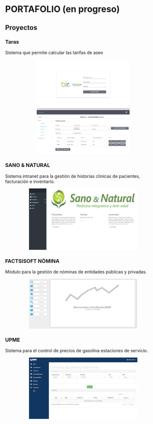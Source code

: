 
# PORTAFOLIO (en progreso)

## Proyectos

### Taras

Sistema que permite calcular las tarifas de aseo 

<center>
  <img src="img/taras-login.JPG" alt="Login" width="300" />
  <span>
  <img src="img/taras_multiusuarios.JPG" alt="MultiUsuarios" width="300"/>
</span>
</center>


### SANO & NATURAL

Sistema intranet para la gestión de historías clinicas de pacientes, facturación e inventario.

<center><img src="img/sanoynatural.jpg" alt="Sano & Natural" /></center>

### FACTSISOFT NÓMINA

Módulo para la gestión de nóminas de entidades públicas y privadas.

<center><img src="img/factsisoft.jpg" alt="FACTSISOFT Nómina" /></center>


### UPME

Sistema para el control de precios de gasolina estaciones de servicio.

<center><img src="img/upme.jpg" alt="UPME" /></center>
